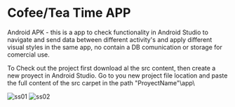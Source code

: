 # Cofee/Tea Time APP
Android APK - this is a app to check functionality in Android Studio to navigate and send data between different activity's and apply different visual styles in the same app, no contain a DB comunication or storage for comercial use.

To Check out the project first download al the src content, then create a new proyect in Android Studio. Go to you new project file location and paste the full content of 
the src carpet in the path "ProyectName"\app\

![ss01](https://user-images.githubusercontent.com/87831356/126707414-51dd84f1-bec4-4ce1-802a-e0facc5af58c.png)
![ss02](https://user-images.githubusercontent.com/87831356/126707421-ec46cd3b-8466-4019-846b-e85351ccde03.png)
